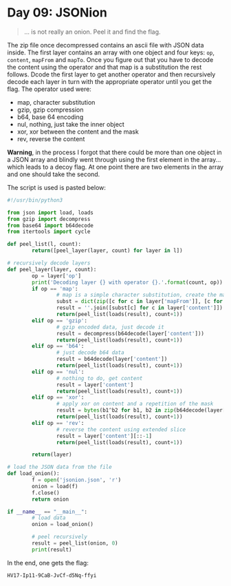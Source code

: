 Day 09: JSONion
===============
> ... is not really an onion. Peel it and find the flag.

The zip file once decompressed contains an ascii file with JSON data inside. The first layer contains an array with one object and four keys: `op`, `content`, `mapFrom` and `mapTo`. Once you figure out that you have to decode the content using the operator and that map is a substitution the rest follows. Dcode the first layer to get another operator and then recursively decode each layer in turn with the appropriate operator until you get the flag. The operator used were:

- map, character substitution
- gzip, gzip compression
- b64, base 64 encoding
- nul, nothing, just take the inner object
- xor, xor between the content and the mask
- rev, reverse the content

**Warning**, in the process I forgot that there could be more than one object in a JSON array and blindly went through using the first element in the array... which leads to a decoy flag. At one point there are two elements in the array and one should take the second.

The script is used is pasted below:
```python
#!/usr/bin/python3

from json import load, loads
from gzip import decompress
from base64 import b64decode
from itertools import cycle

def peel_list(l, count):
        return([peel_layer(layer, count) for layer in l])

# recursively decode layers
def peel_layer(layer, count):
        op = layer['op']
        print('Decoding layer {} with operator {}.'.format(count, op))
        if op == 'map':
                # map is a simple character substitution, create the mapping and apply it
                subst = dict(zip([c for c in layer['mapFrom']], [c for c in layer['mapTo']]))
                result = ''.join([subst[c] for c in layer['content']])
                return(peel_list(loads(result), count+1))
        elif op == 'gzip':
                # gzip encoded data, just decode it
                result = decompress(b64decode(layer['content']))
                return(peel_list(loads(result), count+1))
        elif op == 'b64':
                # just decode b64 data
                result = b64decode(layer['content'])
                return(peel_list(loads(result), count+1))
        elif op == 'nul':
                # nothing to do, get content
                result = layer['content']
                return(peel_list(loads(result), count+1))
        elif op == 'xor':
                # apply xor on content and a repetition of the mask
                result = bytes(b1^b2 for b1, b2 in zip(b64decode(layer['content']), cycle(b64decode(layer['mask']))))
                return(peel_list(loads(result), count+1))
        elif op == 'rev':
                # reverse the content using extended slice
                result = layer['content'][::-1]
                return(peel_list(loads(result), count+1))

        return(layer)

# load the JSON data from the file
def load_onion():
        f = open('jsonion.json', 'r')
        onion = load(f)
        f.close()
        return onion

if __name__ == "__main__":
        # load data
        onion = load_onion()

        # peel recursively
        result = peel_list(onion, 0)
        print(result)
```

In the end, one gets the flag:
```
HV17-Ip11-9CaB-JvCf-d5Nq-ffyi
```

